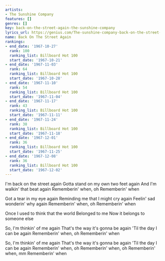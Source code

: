 ```yaml
---
artists:
- The Sunshine Company
features: []
genres: []
key: back-on-the-street-again-the-sunshine-company
lyrics_url: https://genius.com/The-sunshine-company-back-on-the-street-again-lyrics
name: Back On The Street Again
rankings:
- end_date: '1967-10-27'
  rank: 100
  ranking_list: Billboard Hot 100
  start_date: '1967-10-21'
- end_date: '1967-11-03'
  rank: 64
  ranking_list: Billboard Hot 100
  start_date: '1967-10-28'
- end_date: '1967-11-10'
  rank: 54
  ranking_list: Billboard Hot 100
  start_date: '1967-11-04'
- end_date: '1967-11-17'
  rank: 43
  ranking_list: Billboard Hot 100
  start_date: '1967-11-11'
- end_date: '1967-11-24'
  rank: 38
  ranking_list: Billboard Hot 100
  start_date: '1967-11-18'
- end_date: '1967-12-01'
  rank: 36
  ranking_list: Billboard Hot 100
  start_date: '1967-11-25'
- end_date: '1967-12-08'
  rank: 36
  ranking_list: Billboard Hot 100
  start_date: '1967-12-02'
---
```

I'm back on the street again
Gotta stand on my own two feet again
And I'm walkin' that beat again
Rememberin' when, oh
Rememberin' when

Got a tear in my eye again
Reminding me that I might cry again
Feelin' sad wonderin' why again
Rememberin' when, oh
Rememberin' when

Once I used to think that the world
Belonged to me
Now it belongs to someone else

So, I'm thinkin' of me again
That's the way it's gonna be again
'Til the day I can be again
Rememberin' when, oh
Rememberin' when

So, I'm thinkin' of me again
That's the way it's gonna be again
'Til the day I can be again
Rememberin' when, oh
Rememberin' when, oh
Rememberin' when, mm
Rememberin' when
